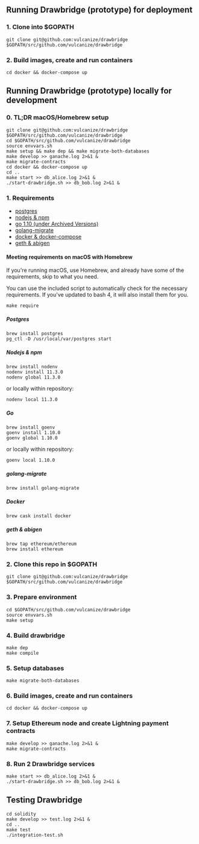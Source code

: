 ## Running Drawbridge (prototype) for deployment

### 1. Clone into $GOPATH
```
git clone git@github.com:vulcanize/drawbridge $GOPATH/src/github.com/vulcanize/drawbridge
```

### 2. Build images, create and run containers
```
cd docker && docker-compose up
```

## Running Drawbridge (prototype) locally for development

### 0. TL;DR macOS/Homebrew setup
```
git clone git@github.com:vulcanize/drawbridge $GOPATH/src/github.com/vulcanize/drawbridge
cd $GOPATH/src/github.com/vulcanize/drawbridge
source envvars.sh
make setup && make dep && make migrate-both-databases
make develop >> ganache.log 2>&1 &
make migrate-contracts
cd docker && docker-compose up
cd ..
make start >> db_alice.log 2>&1 &
./start-drawbridge.sh >> db_bob.log 2>&1 &
```


### 1. Requirements
- [postgres](https://postgresql.org)
- [nodejs & npm](https://nodejs.org)
- [go 1.10 (under Archived Versions)](https://golang.org/dl)
- [golang-migrate](https://github.com/golang-migrate/migrate)
- [docker & docker-compose](https://docker.com)
- [geth & abigen](https://github.com/ethereum/go-ethereum)


#### Meeting requirements on macOS with Homebrew
If you're running macOS, use Homebrew, and already have some of the requirements, skip to what you need.

You can use the included script to automatically check for the necessary requirements. If you've updated to bash 4, it will also install them for you.
```
make require
```

##### Postgres
```
brew install postgres
pg_ctl -D /usr/local/var/postgres start
```
##### Nodejs & npm
```
brew install nodenv
nodenv install 11.3.0
nodenv global 11.3.0
```
or locally within repository:
```
nodenv local 11.3.0
```
##### Go
```
brew install goenv
goenv install 1.10.0
goenv global 1.10.0
```
or locally within repository:
```
goenv local 1.10.0
```
##### golang-migrate
```
brew install golang-migrate
```
##### Docker
```
brew cask install docker
```
##### geth & abigen
```
brew tap ethereum/ethereum
brew install ethereum
```

### 2. Clone this repo in $GOPATH
```
git clone git@github.com:vulcanize/drawbridge $GOPATH/src/github.com/vulcanize/drawbridge
```

### 3. Prepare environment
```
cd $GOPATH/src/github.com/vulcanize/drawbridge
source envvars.sh
make setup
```

### 4. Build drawbridge
```
make dep
make compile
```

### 5. Setup databases
```
make migrate-both-databases
```

### 6. Build images, create and run containers <a name="buildandrun"></a>
```
cd docker && docker-compose up
```

### 7. Setup Ethereum node and create Lightning payment contracts
```
make develop >> ganache.log 2>&1 &
make migrate-contracts
```

### 8. Run 2 Drawbridge services
```
make start >> db_alice.log 2>&1 &
./start-drawbridge.sh >> db_bob.log 2>&1 &
```

## Testing Drawbridge
```
cd solidity
make develop >> test.log 2>&1 &
cd ..
make test
./integration-test.sh
```
